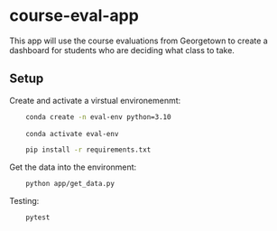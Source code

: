 # course-eval-app
This app will use the course evaluations from Georgetown to create a dashboard for students who are deciding what class to take.

## Setup
Create and activate a virstual environemenmt:

```sh
    conda create -n eval-env python=3.10
    
    conda activate eval-env
``` 

```sh
    pip install -r requirements.txt
```

Get the data into the environment:
```sh
    python app/get_data.py 
```


Testing:
```sh
    pytest
```